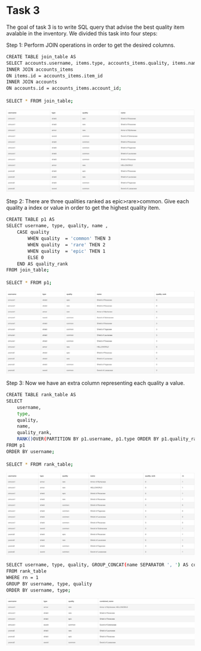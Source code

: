 # Task 3

The goal of task 3 is to write SQL query that advise the best quality item avalable in the inventory. We divided this task into four steps:

Step 1: Perform  JOIN operations in order to get the desired columns.

```bash
CREATE TABLE join_table AS
SELECT accounts.username, items.type, accounts_items.quality, items.name FROM items
INNER JOIN accounts_items
ON items.id = accounts_items.item_id
INNER JOIN accounts
ON accounts.id = accounts_items.account_id;

SELECT * FROM join_table;
```

![App Screenshot](https://github.com/Rutuja303/DataBase-Management-System-DBMS-/blob/main/Task%203/Join_Table.jpg)

Step 2: There are three qualities ranked as epic>rare>common. Give each quality a index or value in order to get the highest quality item.

```bash
CREATE TABLE p1 AS
SELECT username, type, quality, name , 
	CASE quality 
		WHEN quality  = 'common' THEN 3
    	WHEN quality  = 'rare' THEN 2
    	WHEN quality  = 'epic' THEN 1
    	ELSE 0
	END AS quality_rank 
FROM join_table;

SELECT * FROM p1;
```
![App Screenshot](https://github.com/Rutuja303/DataBase-Management-System-DBMS-/blob/main/Task%203/p1.jpg)

Step 3: Now we have an extra column representing each quality a value. 

```bash
CREATE TABLE rank_table AS
SELECT 
	username, 
    type, 
    quality, 
    name, 
    quality_rank,
	RANK()OVER(PARTITION BY p1.username, p1.type ORDER BY p1.quality_rank ASC) AS rn
FROM p1
ORDER BY username;

SELECT * FROM rank_table;
```
![App Screenshot](https://github.com/Rutuja303/DataBase-Management-System-DBMS-/blob/main/Task%203/Rank_Table.jpg)




```bash
SELECT username, type, quality, GROUP_CONCAT(name SEPARATOR ', ') AS combined_name
FROM rank_table
WHERE rn = 1
GROUP BY username, type, quality
ORDER BY username, type;
```
![App Screenshot](https://github.com/Rutuja303/DataBase-Management-System-DBMS-/blob/main/Task%203/Final_result.jpg)
